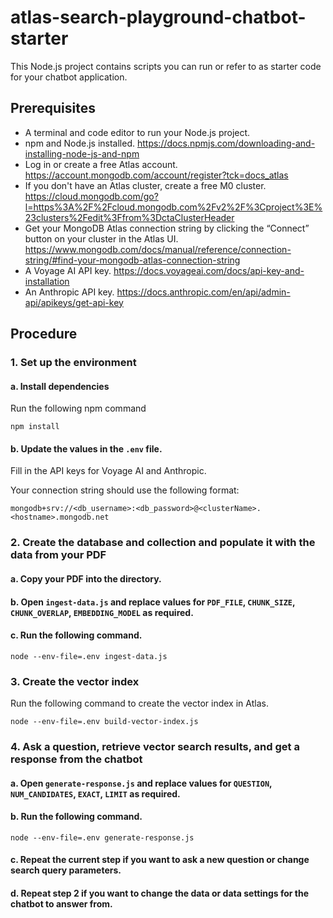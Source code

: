 # atlas-search-playground-chatbot-starter

This Node.js project contains scripts you can run or refer to as starter code for your chatbot application.

## Prerequisites

- A terminal and code editor to run your Node.js project.
- npm and Node.js installed. https://docs.npmjs.com/downloading-and-installing-node-js-and-npm
- Log in or create a free Atlas account. https://account.mongodb.com/account/register?tck=docs_atlas
- If you don't have an Atlas cluster, create a free M0 cluster. https://cloud.mongodb.com/go?l=https%3A%2F%2Fcloud.mongodb.com%2Fv2%2F%3Cproject%3E%23clusters%2Fedit%3Ffrom%3DctaClusterHeader
- Get your MongoDB Atlas connection string by clicking the “Connect” button on your cluster in the Atlas UI. https://www.mongodb.com/docs/manual/reference/connection-string/#find-your-mongodb-atlas-connection-string
- A Voyage AI API key. https://docs.voyageai.com/docs/api-key-and-installation
- An Anthropic API key. https://docs.anthropic.com/en/api/admin-api/apikeys/get-api-key

## Procedure

### 1. Set up the environment

#### a. Install dependencies

Run the following npm command
```shell
npm install
```

#### b. Update the values in the `.env` file.

Fill in the API keys for Voyage AI and Anthropic.

Your connection string should use the following format:

```shell
mongodb+srv://<db_username>:<db_password>@<clusterName>.<hostname>.mongodb.net
```

### 2. Create the database and collection and populate it with the data from your PDF

#### a. Copy your PDF into the directory.

#### b. Open `ingest-data.js` and replace values for `PDF_FILE`, `CHUNK_SIZE`, `CHUNK_OVERLAP`, `EMBEDDING_MODEL` as required.

#### c. Run the following command.

```shell
node --env-file=.env ingest-data.js
```

### 3. Create the vector index

Run the following command to create the vector index in Atlas.

```shell
node --env-file=.env build-vector-index.js
```

### 4. Ask a question, retrieve vector search results, and get a response from the chatbot

#### a. Open `generate-response.js` and replace values for `QUESTION`, `NUM_CANDIDATES`, `EXACT`, `LIMIT` as required.

#### b. Run the following command.

```shell
node --env-file=.env generate-response.js
```

#### c. Repeat the current step if you want to ask a new question or change search query parameters.

#### d. Repeat step 2 if you want to change the data or data settings for the chatbot to answer from.
